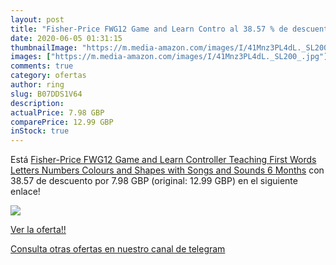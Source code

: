```yaml
---
layout: post
title: "Fisher-Price FWG12 Game and Learn Contro al 38.57 % de descuento"
date: 2020-06-05 01:31:15
thumbnailImage: "https://m.media-amazon.com/images/I/41Mnz3PL4dL._SL200_.jpg"
images: ["https://m.media-amazon.com/images/I/41Mnz3PL4dL._SL200_.jpg"]
comments: true
category: ofertas
author: ring
slug: B07DDS1V64
description:
actualPrice: 7.98 GBP
comparePrice: 12.99 GBP
inStock: true
---
```


Está [Fisher-Price FWG12 Game and Learn Controller Teaching First Words Letters Numbers Colours and Shapes with Songs and Sounds 6 Months](https://www.amazon.com/dp/B07DDS1V64/?tag=redken08-20) con 38.57 de descuento por 7.98 GBP (original: 12.99 GBP) en el siguiente enlace!

[![](https://m.media-amazon.com/images/I/41Mnz3PL4dL._SL200_.jpg)](https://www.amazon.com/dp/B07DDS1V64/?tag=redken08-20)

[Ver la oferta!!](https://www.amazon.com/dp/B07DDS1V64/?tag=redken08-20)

[Consulta otras ofertas en nuestro canal de telegram](https://t.me/s/ofertas25)
